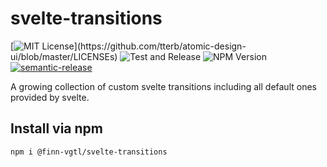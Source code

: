 # svelte-transitions
[![MIT License](https://img.shields.io/apm/l/atomic-design-ui.svg?)](https://github.com/tterb/atomic-design-ui/blob/master/LICENSEs)
![Test and Release](https://github.com/finn-vgtl/svelte-transitions/actions/workflows/main.yml/badge.svg)
![NPM Version](https://img.shields.io/npm/v/@finn-vgtl/svelte-transitions)
[![semantic-release](https://img.shields.io/badge/%20%20%F0%9F%93%A6%F0%9F%9A%80-semantic--release-e10079.svg)](https://github.com/semantic-release/semantic-release)

A growing collection of custom svelte transitions including all default ones provided by svelte.

## Install via npm
```bash
npm i @finn-vgtl/svelte-transitions
```
